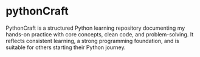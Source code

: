 # pythonCraft
PythonCraft is a structured Python learning repository documenting my hands-on practice with core concepts, clean code, and problem-solving. It reflects consistent learning, a strong programming foundation, and is suitable for others starting their Python journey.

